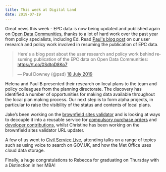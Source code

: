 ```yaml
---
title: This week at Digital Land
date: 2019-07-19
---
```


Great news this week - EPC data is now being updated and published again on [Open Data Communities](https://epc.opendatacommunities.org/), thanks to a lot of hard work over the past year from policy specialists, including Ed. Read [Paul's blog post](https://mhclgdigital.blog.gov.uk/2019/07/18/publishing-energy-performance-certificate-data/) on our user research and policy work involved in resuming the publication of EPC data.

<blockquote class="twitter-tweet" data-lang="en-gb"><p lang="en" dir="ltr">Here&#39;s a blog post about the user research and policy work behind resuming publication of the EPC data on Open Data Communities: <a href="https://t.co/0SdtqD8Ko7">https://t.co/0SdtqD8Ko7</a></p>&mdash; Paul Downey (@psd) <a href="https://twitter.com/psd/status/1151775928902651907?ref_src=twsrc%5Etfw">18 July 2019</a></blockquote>
<script async src="https://platform.twitter.com/widgets.js" charset="utf-8"></script>

Helena and Paul B presented their research on local plans to the team and policy colleagues from the planning directorate. The discovery has identified a number of opportunities for making data available throughout the local plan making process. Our next step is to form alpha projects, in particular to raise the visibility of the status and contents of local plans.

Jake’s been working on the [brownfield sites validator](https://github.com/digital-land/validator-serverless) and is looking at ways to decouple it into a reusable service for [compulsory purchase orders](/project/compulsory-purchase-orders/) and [developer contributions](/project/developer-contributions/), whilst Christine has been working on the brownfield sites validator URL updater. 

A few of us went to [Civil Service Live](https://www.civilservicelive.com/), attending talks on a range of topics such as using voice to search on GOV.UK, and how the Met Office uses cloud data storage.

Finally, a huge congratulations to Rebecca for graduating on Thursday with a Distinction in her MBA!
